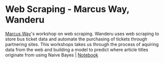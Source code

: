 **Web Scraping - Marcus Way, Wanderu**
===================

[Marcus Way](https://twitter.com/marcus_way)'s workshop on web scraping. Wanderu uses web scraping to store bus ticket data and automate the purchasing of tickets through partnering sites. This workshops takes us through the process of aquiring data from the web and building a model to predict where article titles originate from using Naive Bayes | [Notebook](http://nbviewer.ipython.org/gist/marcusway/7ba1e986b28ea4233b0a)